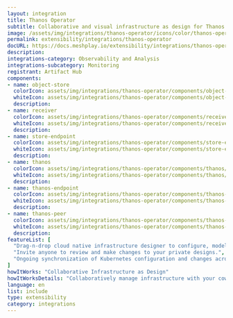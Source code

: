 ```yaml
---
layout: integration
title: Thanos Operator
subtitle: Collaborative and visual infrastructure as design for Thanos Operator
image: /assets/img/integrations/thanos-operator/icons/color/thanos-operator-color.svg
permalink: extensibility/integrations/thanos-operator
docURL: https://docs.meshplay.io/extensibility/integrations/thanos-operator
description: 
integrations-category: Observability and Analysis
integrations-subcategory: Monitoring
registrant: Artifact Hub
components: 
- name: object-store
  colorIcon: assets/img/integrations/thanos-operator/components/object-store/icons/color/object-store-color.svg
  whiteIcon: assets/img/integrations/thanos-operator/components/object-store/icons/white/object-store-white.svg
  description: 
- name: receiver
  colorIcon: assets/img/integrations/thanos-operator/components/receiver/icons/color/receiver-color.svg
  whiteIcon: assets/img/integrations/thanos-operator/components/receiver/icons/white/receiver-white.svg
  description: 
- name: store-endpoint
  colorIcon: assets/img/integrations/thanos-operator/components/store-endpoint/icons/color/store-endpoint-color.svg
  whiteIcon: assets/img/integrations/thanos-operator/components/store-endpoint/icons/white/store-endpoint-white.svg
  description: 
- name: thanos
  colorIcon: assets/img/integrations/thanos-operator/components/thanos/icons/color/thanos-color.svg
  whiteIcon: assets/img/integrations/thanos-operator/components/thanos/icons/white/thanos-white.svg
  description: 
- name: thanos-endpoint
  colorIcon: assets/img/integrations/thanos-operator/components/thanos-endpoint/icons/color/thanos-endpoint-color.svg
  whiteIcon: assets/img/integrations/thanos-operator/components/thanos-endpoint/icons/white/thanos-endpoint-white.svg
  description: 
- name: thanos-peer
  colorIcon: assets/img/integrations/thanos-operator/components/thanos-peer/icons/color/thanos-peer-color.svg
  whiteIcon: assets/img/integrations/thanos-operator/components/thanos-peer/icons/white/thanos-peer-white.svg
  description: 
featureList: [
  "Drag-n-drop cloud native infrastructure designer to configure, model, and deploy your workloads.",
  "Invite anyone to review and make changes to your private designs.",
  "Ongoing synchronization of Kubernetes configuration and changes across any number of clusters."
]
howItWorks: "Collaborative Infrastructure as Design"
howItWorksDetails: "Collaboratively manage infrastructure with your coworkers synchronously sharing the same designs."
language: en
list: include
type: extensibility
category: integrations
---
```

